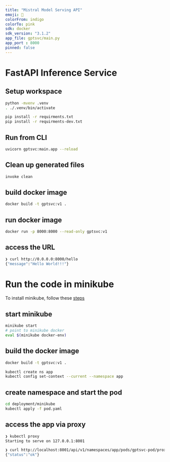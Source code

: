 ```yaml
---
title: "Mistral Model Serving API"
emoji: 🦙
colorFrom: indigo
colorTo: pink
sdk: docker
sdk_version: "3.1.2"
app_file: gptsvc/main.py
app_port : 8000
pinned: false
---
```


# FastAPI Inference Service

## Setup workspace

```bash
python -mvenv .venv
. ./.venv/bin/activate

pip install -r requirments.txt
pip install -r requirments-dev.txt
```


## Run from CLI

```bash
uvicorn gptsvc:main.app --reload 
```

## Clean up generated files
```bash
invoke clean
```

## build docker image
```bash
docker build -t gptsvc:v1 .
```

## run docker image
```bash
docker run -p 8000:8000 --read-only gptsvc:v1
```

## access the URL
```bash
❯ curl http://0.0.0.0:8000/hello
{"message":"Hello World!!!"}
```

# Run the code in minikube

To install minikube, follow these [steps](https://minikube.sigs.k8s.io/docs/start/?arch=%2Fmacos%2Farm64%2Fstable%2Fbinary+download)

## start minikube 

```bash
minikube start
# point to minikube docker
eval $(minikube docker-env)
```

## build the docker image

```bash
docker build -t gptsvc:v1 .

kubectl create ns app
kubectl config set-context --current --namespace app
```

## create namespace and start the pod
```bash
cd deployment/minikube
kubectl apply -f pod.yaml
```

## access the app via proxy 
```bash
❯ kubectl proxy
Starting to serve on 127.0.0.1:8001

❯ curl http://localhost:8001/api/v1/namespaces/app/pods/gptsvc-pod/proxy/healthz
{"status":"ok"}
```
